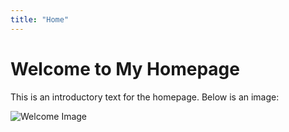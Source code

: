 ```yaml
---
title: "Home"
---
```


# Welcome to My Homepage

This is an introductory text for the homepage. Below is an image:

![Welcome Image](/images/fernandoZanutto.jpeg)